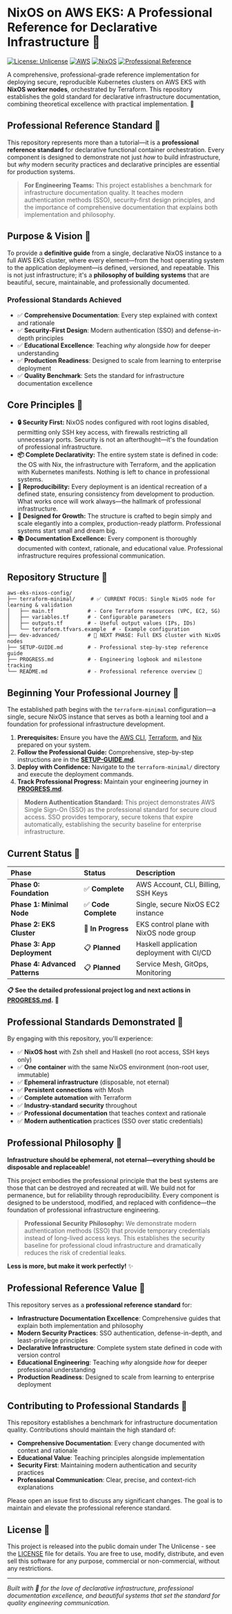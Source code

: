 # NixOS on AWS EKS: A Professional Reference for Declarative Infrastructure 💛

[![License: Unlicense](https://img.shields.io/badge/License-Unlicense-blue.svg)](https://unlicense.org/)
[![AWS](https://img.shields.io/badge/AWS-Provider-orange.svg)](https://aws.amazon.com/)
[![NixOS](https://img.shields.io/badge/NixOS-24.11-blue.svg)](https://nixos.org/)
[![Professional Reference](https://img.shields.io/badge/Standard-Professional%20Reference-gold.svg)](https://github.com/kae3g/aws-eks-nixos-config)

A comprehensive, professional-grade reference implementation for deploying secure, reproducible Kubernetes clusters on AWS EKS with **NixOS worker nodes**, orchestrated by Terraform. This repository establishes the gold standard for declarative infrastructure documentation, combining theoretical excellence with practical implementation. 💛

## Professional Reference Standard 💛

This repository represents more than a tutorial—it is a **professional reference standard** for declarative functional container orchestration. Every component is designed to demonstrate not just *how* to build infrastructure, but *why* modern security practices and declarative principles are essential for production systems.

> **For Engineering Teams:** This project establishes a benchmark for infrastructure documentation quality. It teaches modern authentication methods (SSO), security-first design principles, and the importance of comprehensive documentation that explains both implementation and philosophy.

## Purpose & Vision 💛

To provide a **definitive guide** from a single, declarative NixOS instance to a full AWS EKS cluster, where every element—from the host operating system to the application deployment—is defined, versioned, and repeatable. This is not just infrastructure; it's a **philosophy of building systems** that are beautiful, secure, maintainable, and professionally documented.

### Professional Standards Achieved

- ✅ **Comprehensive Documentation**: Every step explained with context and rationale
- ✅ **Security-First Design**: Modern authentication (SSO) and defense-in-depth principles
- ✅ **Educational Excellence**: Teaching *why* alongside *how* for deeper understanding
- ✅ **Production Readiness**: Designed to scale from learning to enterprise deployment
- ✅ **Quality Benchmark**: Sets the standard for infrastructure documentation excellence

## Core Principles 💛

*   **🔒 Security First:** NixOS nodes configured with root logins disabled, permitting only SSH key access, with firewalls restricting all unnecessary ports. Security is not an afterthought—it's the foundation of professional infrastructure.
*   **📦 Complete Declarativity:** The entire system state is defined in code: the OS with Nix, the infrastructure with Terraform, and the application with Kubernetes manifests. Nothing is left to chance in professional systems.
*   **🔄 Reproducibility:** Every deployment is an identical recreation of a defined state, ensuring consistency from development to production. What works once will work always—the hallmark of professional infrastructure.
*   **🌱 Designed for Growth:** The structure is crafted to begin simply and scale elegantly into a complex, production-ready platform. Professional systems start small and dream big.
*   **📚 Documentation Excellence:** Every component is thoroughly documented with context, rationale, and educational value. Professional infrastructure requires professional communication.

## Repository Structure 💛

```
aws-eks-nixos-config/
├── terraform-minimal/     # ✅ CURRENT FOCUS: Single NixOS node for learning & validation
│   ├── main.tf           # - Core Terraform resources (VPC, EC2, SG)
│   ├── variables.tf      # - Configurable parameters
│   ├── outputs.tf        # - Useful output values (IPs, IDs)
│   └── terraform.tfvars.example  # - Example configuration
├── dev-advanced/         # 🚧 NEXT PHASE: Full EKS cluster with NixOS nodes
├── SETUP-GUIDE.md        # - Professional step-by-step reference guide
├── PROGRESS.md           # - Engineering logbook and milestone tracking
└── README.md             # - Professional reference overview 💛
```

## Beginning Your Professional Journey 💛

The established path begins with the `terraform-minimal` configuration—a single, secure NixOS instance that serves as both a learning tool and a foundation for professional infrastructure development.

1. **Prerequisites:** Ensure you have the [AWS CLI](https://aws.amazon.com/cli/), [Terraform](https://www.terraform.io/), and [Nix](https://nixos.org/) prepared on your system.
2. **Follow the Professional Guide:** Comprehensive, step-by-step instructions are in the [**SETUP-GUIDE.md**](./SETUP-GUIDE.md).
3. **Deploy with Confidence:** Navigate to the `terraform-minimal/` directory and execute the deployment commands.
4. **Track Professional Progress:** Maintain your engineering journey in [**PROGRESS.md**](./PROGRESS.md).

> **Modern Authentication Standard:** This project demonstrates AWS Single Sign-On (SSO) as the professional standard for secure cloud access. SSO provides temporary, secure tokens that expire automatically, establishing the security baseline for enterprise infrastructure.

## Current Status 💛

| Phase | Status | Description |
| :--- | :--- | :--- |
| **Phase 0: Foundation** | ✅ **Complete** | AWS Account, CLI, Billing, SSH Keys |
| **Phase 1: Minimal Node** | ✅ **Code Complete** | Single, secure NixOS EC2 instance |
| **Phase 2: EKS Cluster** | 🚧 **In Progress** | EKS control plane with NixOS node group |
| **Phase 3: App Deployment** | 📋 **Planned** | Haskell application deployment with CI/CD |
| **Phase 4: Advanced Patterns** | 📋 **Planned** | Service Mesh, GitOps, Monitoring |

**📋 See the detailed professional project log and next actions in [PROGRESS.md](./PROGRESS.md).** 💛

## Professional Standards Demonstrated 💛

By engaging with this repository, you'll experience:

- ✅ **NixOS host** with Zsh shell and Haskell (no root access, SSH keys only)
- ✅ **One container** with the same NixOS environment (non-root user, immutable)
- ✅ **Ephemeral infrastructure** (disposable, not eternal)
- ✅ **Persistent connections** with Mosh
- ✅ **Complete automation** with Terraform
- ✅ **Industry-standard security** throughout
- ✅ **Professional documentation** that teaches context and rationale
- ✅ **Modern authentication** practices (SSO over static credentials)

## Professional Philosophy 💛

**Infrastructure should be ephemeral, not eternal—everything should be disposable and replaceable!**

This project embodies the professional principle that the best systems are those that can be destroyed and recreated at will. We build not for permanence, but for reliability through reproducibility. Every component is designed to be understood, modified, and replaced with confidence—the foundation of professional infrastructure engineering.

> **Professional Security Philosophy:** We demonstrate modern authentication methods (SSO) that provide temporary credentials instead of long-lived access keys. This establishes the security baseline for professional cloud infrastructure and dramatically reduces the risk of credential leaks.

**Less is more, but make it work perfectly!** ✨

## Professional Reference Value 💛

This repository serves as a **professional reference standard** for:

- **Infrastructure Documentation Excellence**: Comprehensive guides that explain both implementation and philosophy
- **Modern Security Practices**: SSO authentication, defense-in-depth, and least-privilege principles
- **Declarative Infrastructure**: Complete system state defined in code with version control
- **Educational Engineering**: Teaching *why* alongside *how* for deeper professional understanding
- **Production Readiness**: Designed to scale from learning to enterprise deployment

## Contributing to Professional Standards 💛

This repository establishes a benchmark for infrastructure documentation quality. Contributions should maintain the high standard of:

- **Comprehensive Documentation**: Every change documented with context and rationale
- **Educational Value**: Teaching principles alongside implementation
- **Security First**: Maintaining modern authentication and security practices
- **Professional Communication**: Clear, precise, and context-rich explanations

Please open an issue first to discuss any significant changes. The goal is to maintain and elevate the professional reference standard.

## License 💛

This project is released into the public domain under The Unlicense - see the [LICENSE](LICENSE) file for details. You are free to use, modify, distribute, and even sell this software for any purpose, commercial or non-commercial, without any restrictions.

---

*Built with 💛 for the love of declarative infrastructure, professional documentation excellence, and beautiful systems that set the standard for quality engineering communication.*